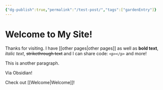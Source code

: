 ```yaml
---
{"dg-publish":true,"permalink":"/test-post/","tags":["gardenEntry"]}
---
```


# Welcome to My Site!
Thanks for visiting. I have [[other pages\|other pages]] as well as **bold text**, *italic text*, ~~strikethrough text~~ and I can share code: `<p></p>` and more!

This is another paragraph.

Via Obsidian!

Check out [[Welcome\|Welcome]]!
